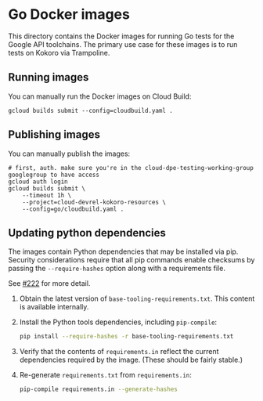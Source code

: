 # Go Docker images

This directory contains the Docker images for running Go tests for the Google API toolchains.
The primary use case for these images is to run tests on Kokoro via Trampoline.

## Running images

You can manually run the Docker images on Cloud Build:

```shell
gcloud builds submit --config=cloudbuild.yaml .
```
## Publishing images

You can manually publish the images:

```shell
# first, auth. make sure you're in the cloud-dpe-testing-working-group googlegroup to have access
gcloud auth login
gcloud builds submit \
    --timeout 1h \
    --project=cloud-devrel-kokoro-resources \
    --config=go/cloudbuild.yaml .
```

## Updating python dependencies

The images contain Python dependencies that may be installed via pip. Security
considerations require that all pip commands enable checksums by passing the
`--require-hashes` option along with a requirements file.

See [#222](https://github.com/googleapis/testing-infra-docker/pull/222)
for more detail.

1. Obtain the latest version of `base-tooling-requirements.txt`. This content is available internally.
1. Install the Python tools dependencies, including `pip-compile`:

   ```sh
   pip install --require-hashes -r base-tooling-requirements.txt
   ```
2. Verify that the contents of `requirements.in` reflect the current dependencies required by the image. (These should be fairly stable.)
3. Re-generate `requirements.txt` from `requirements.in`:

   ```sh
   pip-compile requirements.in --generate-hashes
   ```
